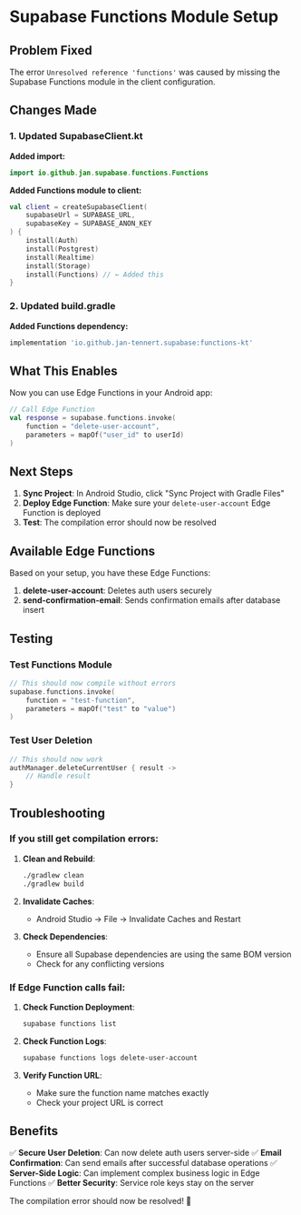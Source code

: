 # Supabase Functions Module Setup

## Problem Fixed

The error `Unresolved reference 'functions'` was caused by missing the Supabase Functions module in the client configuration.

## Changes Made

### 1. Updated SupabaseClient.kt

**Added import:**
```kotlin
import io.github.jan.supabase.functions.Functions
```

**Added Functions module to client:**
```kotlin
val client = createSupabaseClient(
    supabaseUrl = SUPABASE_URL,
    supabaseKey = SUPABASE_ANON_KEY
) {
    install(Auth)
    install(Postgrest)
    install(Realtime)
    install(Storage)
    install(Functions) // ← Added this
}
```

### 2. Updated build.gradle

**Added Functions dependency:**
```gradle
implementation 'io.github.jan-tennert.supabase:functions-kt'
```

## What This Enables

Now you can use Edge Functions in your Android app:

```kotlin
// Call Edge Function
val response = supabase.functions.invoke(
    function = "delete-user-account",
    parameters = mapOf("user_id" to userId)
)
```

## Next Steps

1. **Sync Project**: In Android Studio, click "Sync Project with Gradle Files"
2. **Deploy Edge Function**: Make sure your `delete-user-account` Edge Function is deployed
3. **Test**: The compilation error should now be resolved

## Available Edge Functions

Based on your setup, you have these Edge Functions:

1. **delete-user-account**: Deletes auth users securely
2. **send-confirmation-email**: Sends confirmation emails after database insert

## Testing

### Test Functions Module
```kotlin
// This should now compile without errors
supabase.functions.invoke(
    function = "test-function",
    parameters = mapOf("test" to "value")
)
```

### Test User Deletion
```kotlin
// This should now work
authManager.deleteCurrentUser { result ->
    // Handle result
}
```

## Troubleshooting

### If you still get compilation errors:

1. **Clean and Rebuild**:
   ```bash
   ./gradlew clean
   ./gradlew build
   ```

2. **Invalidate Caches**:
   - Android Studio → File → Invalidate Caches and Restart

3. **Check Dependencies**:
   - Ensure all Supabase dependencies are using the same BOM version
   - Check for any conflicting versions

### If Edge Function calls fail:

1. **Check Function Deployment**:
   ```bash
   supabase functions list
   ```

2. **Check Function Logs**:
   ```bash
   supabase functions logs delete-user-account
   ```

3. **Verify Function URL**:
   - Make sure the function name matches exactly
   - Check your project URL is correct

## Benefits

✅ **Secure User Deletion**: Can now delete auth users server-side
✅ **Email Confirmation**: Can send emails after successful database operations
✅ **Server-Side Logic**: Can implement complex business logic in Edge Functions
✅ **Better Security**: Service role keys stay on the server

The compilation error should now be resolved! 🎉







